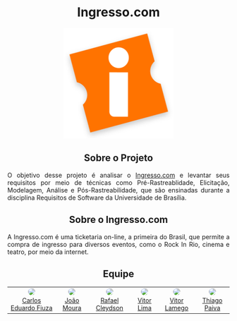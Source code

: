 <div align="center">
  
  # Ingresso.com

  <a href="https://www.ingresso.com/" target="_blank"> 
    <img src="./docs/assets/ingresso-logo.png" width="250px"/>
  </a>
  
  ## Sobre o Projeto
  
  <p align="justify">
    O objetivo desse projeto é analisar o <a href="https://www.ingresso.com/">Ingresso.com</a> e levantar seus requisitos por meio de técnicas como Pré-Rastreablidade, Elicitação, Modelagem, Análise e Pós-Rastreabilidade, que são ensinadas durante a disciplina Requisitos de Software da Universidade de Brasília.
  </p>
  
  ## Sobre o Ingresso.com
  
  <p align="justify">
    A Ingresso.com é uma ticketaria on-line, a primeira do Brasil, que permite a compra de ingresso para diversos eventos, como o Rock In Rio, cinema e teatro, por meio da internet.
  </p>
  
  ## Equipe
  
  <table>
    <tr>
      <!-- Carlos   -->
       <td align="center"><a href="https://github.com/carlosfiuza"><img style="border-radius: 50%;" src="https://github.com/carlosfiuza.png" width="100px;"/><br />         Carlos Eduardo Fiuza
         </a>
      </td>
     <!-- JOAO   -->
       <td align="center"><a href="https://github.com/joao-moura"><img style="border-radius: 50%;" src="https://github.com/joao-moura.png" width="100px;"/><br />         João Moura
         </a>
      </td>
     <!-- Rafael   -->
       <td align="center"><a href="https://github.com/rcleydsonr"><img style="border-radius: 50%;" src="https://github.com/rcleydsonr.png" width="100px;"/><br />           Rafael Cleydson
        </a>
      </td>
      <!-- Vitor   -->
       <td align="center"><a href="https://github.com/vital14"><img style="border-radius: 50%;" src="https://github.com/vital14.png" width="100px;"/><br />                 Vitor Lima
         </a>
      </td>
      <!-- Vitor La   -->
       <td align="center"><a href="https://github.com/vitorlamego"><img style="border-radius: 50%;" src="https://github.com/vitorlamego.png" width="100px;"/><br />         Vitor Lamego
         </a>
      </td>
       <!-- THiago   -->
       <td align="center"><a href="https://github.com/thiagohdaqw"><img style="border-radius: 50%;" src="https://github.com/thiagohdaqw.png" width="100px;"/><br />         Thiago Paiva
         </a>
      </td>
    </table>

</div>
